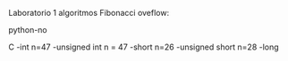 Laboratorio 1 algoritmos
Fibonacci oveflow:

python-no

C
-int n=47
-unsigned int n = 47
-short n=26
-unsigned short n=28
-long


